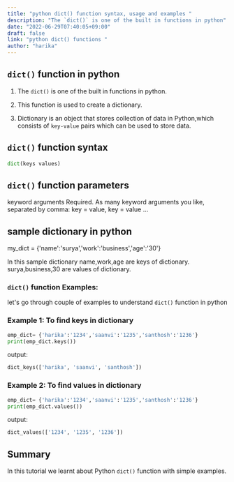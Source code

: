 ```yaml
---
title: "python dict() function syntax, usage and examples "
description: "The `dict()` is one of the built in functions in python"
date: "2022-06-29T07:40:05+09:00"
draft: false
link: "python dict() functions "
author: "harika"
---
```


## `dict()` function in python

1. The `dict()` is one of the built in functions in python.
2. This function is used to create a dictionary.

3. Dictionary is an object that stores collection of data in Python,which consists of `key-value` pairs which can be used to store data. 

## `dict()` function syntax

```python
dict(keys values) 
```
## `dict()` function parameters
keyword arguments 	Required. As many keyword arguments you like, separated by comma: key = value, key = value ...


## sample dictionary in python
my_dict = {'name':'surya','work':'business','age':'30'}

In this sample dictionary  name,work,age are keys of dictionary.
surya,business,30 are values of dictionary.

### `dict()` function Examples:

let's go through couple of examples to understand `dict()` function in python


### Example 1: To find keys in dictionary

```python
emp_dict= {'harika':'1234','saanvi':'1235','santhosh':'1236'}
print(emp_dict.keys())
```
output:

```python
dict_keys(['harika', 'saanvi', 'santhosh'])

```
### Example 2: To find values in dictionary

```python
emp_dict= {'harika':'1234','saanvi':'1235','santhosh':'1236'}
print(emp_dict.values())
```
output:

```python
dict_values(['1234', '1235', '1236'])
```
## Summary
In this tutorial we learnt about Python `dict()` function with simple examples.




